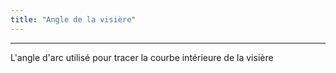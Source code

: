 ```yaml
---
title: "Angle de la visière"
---
```


***

L'angle d'arc utilisé pour tracer la courbe intérieure de la visière




